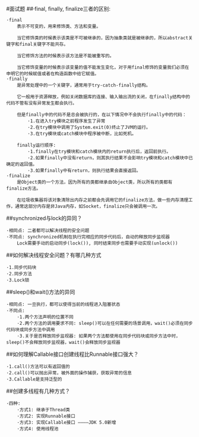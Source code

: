 #面试题
##·final, finally, finalize三者的区别:

	·final
		表示不可变的，用来修饰类、方法和变量。
	 	
	 	当它修饰类的时候表示该类是不可被继承的，因为抽象类就是被继承的，所以abstract关键字和final关键字不能共存。
	 	
	 	当它修饰方法的时候表示该方法是不能被重写的。
	 	
	 	当它修饰变量的时候表示该变量的值不能发生变化，对于用final修饰的变量我们必须在申明它的时候赋值或者在构造函数中给它赋值。
	·finally
	 	是异常处理中的一个关键字，通常用于try-catch-finally结构。

	 	它一般用于资源释放，例如关闭数据库的连接、输入输出流的关闭，在finally结构中的代码不管有没有异常发生都会执行。

	 	但是finally中的代码不是总会被执行的，在以下情况中不会执行finally中的代码：
	 		·1.在进入try模块之前程序发生了异常
	 		·2.在try模块中调用了System.exit(0)终止了JVM的运行。
	 		·3.在try模块或catch模块中程序被中断，比如死机。

	 	finally运行顺序:
	 		·1.finally在try模块和catch模块内的return执行后，返回前执行。
	 		·2.如果finally中没有return，则其执行结果不会影响try模块和catch模块中已确定的返回值。
	 		·3.如果finally中有return，则执行结果会直接返回。
	·finalize
		是Object类的一个方法，因为所有的类都继承自Object类，所以所有的类都有finalize方法。

		在垃圾收集器将该对象清除出内存之前都会先调用它的finalize方法，做一些内存清理工作，通常这部分内存是非Java内存，如Socket，finalize只会被调用一次。

##synchronized与lock的异同？

	·相同点: 二者都可以解决线程的安全问题
	·不同点: synchronized机制在执行完相应的同步代码后，自动的释放同步监视器
		Lock需要手动的启动同步(lock()), 同时结束同步也需要手动实现(unlock())

##如何解决线程安全问题？有哪几种方式

	·1.同步代码块
	·2.同步方法
	·3.Lock锁

##sleep()和wait()方法的异同

	·相同点: 一旦执行，都可以使得当前的线程进入阻塞状态
	·不同点: 
		·1.两个方法声明的位置不同
		·2.两个方法的调用要求不同: sleep()可以在任何需要的场景调用，wait()必须在同步代码块或同步方法中调用
		·3.关于是否释放同步监视器: 如果两个方法都使用在同步代码块或同步方法中时，sleep()不会释放同步监视器，wait()会释放同步监视器

##如何理解Callable接口创建线程比Runnable接口强大？

	·1.call()方法可以有返回值的
	·2.call()可以抛出异常，被外面的操作捕获，获取异常的信息
	·3.Callable是支持泛型的

##创建多线程有几种方式？

	·四种:
		·方式1: 继承于Thread类
		·方式2: 实现Runnable接口
		·方式3: 实现Callable接口 ————JDK 5.0新增
		·方式4: 使用线程池
